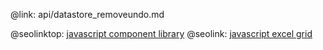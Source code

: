 @link: api/datastore_removeundo.md

@seolinktop: [javascript component library](https://webix.com)
@seolink: [javascript excel grid](https://webix.com/widget/excel_viewer/)
